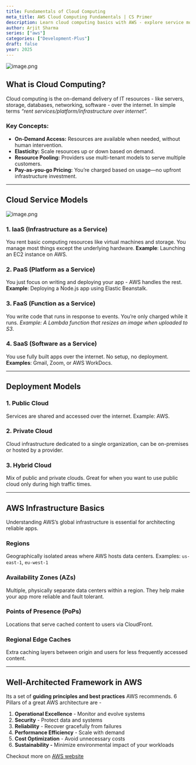 ```yaml
---
title: Fundamentals of Cloud Computing
meta_title: AWS Cloud Computing Fundamentals | CS Primer
description: Learn cloud computing basics with AWS - explore service models (IaaS, PaaS, FaaS, SaaS), deployment options, global infrastructure, and AWS Well-Architected Framework principles for building robust cloud solutions.
author: Arjit Sharma
series: ["aws"]
categories: ["Development-Plus"]
draft: false
year: 2025
---
```


![image.png](https://res.cloudinary.com/dwa6rcttw/image/upload/v1746107663/cloud_dwom8y.png)

## What is Cloud Computing?

Cloud computing is the on-demand delivery of IT resources - like servers, storage, databases, networking, software - over the internet. In simple terms *“rent services/platform/infrastructure over internet”.*

### Key Concepts:

- **On-Demand Access:** Resources are available when needed, without human intervention.
- **Elasticity:** Scale resources up or down based on demand.
- **Resource Pooling:** Providers use multi-tenant models to serve multiple customers.
- **Pay-as-you-go Pricing:** You’re charged based on usage—no upfront infrastructure investment.

---

## Cloud Service Models

![image.png](https://res.cloudinary.com/dwa6rcttw/image/upload/v1746107663/iaas-paas_qquz9g.png)

### 1. IaaS (Infrastructure as a Service)

You rent basic computing resources like virtual machines and storage. You manage most things except the underlying hardware. **Example**: Launching an EC2 instance on AWS.

### 2. PaaS (Platform as a Service)

You just focus on writing and deploying your app - AWS handles the rest. **Example**: Deploying a Node.js app using Elastic Beanstalk.

### 3. FaaS (Function as a Service)

You write code that runs in response to events. You’re only charged while it runs. _Example: A Lambda function that resizes an image when uploaded to S3_.

### 4. SaaS (Software as a Service)

You use fully built apps over the internet. No setup, no deployment. **Examples**: Gmail, Zoom, or AWS WorkDocs.

---

## Deployment Models

### 1. Public Cloud

Services are shared and accessed over the internet. Example: AWS.

### 2. Private Cloud

Cloud infrastructure dedicated to a single organization, can be on-premises or hosted by a provider.

### 3. Hybrid Cloud

Mix of public and private clouds. Great for when you want to use public cloud only during high traffic times.

---

## AWS Infrastructure Basics

Understanding AWS’s global infrastructure is essential for architecting reliable apps.

### Regions

Geographically isolated areas where AWS hosts data centers. Examples: `us-east-1`, `eu-west-1`

### Availability Zones (AZs)

Multiple, physically separate data centers within a region.  They help make your app more reliable and fault tolerant.

### Points of Presence (PoPs)

Locations that serve cached content to users via CloudFront.

### Regional Edge Caches

Extra caching layers between origin and users for less frequently accessed content.

---

## Well-Architected Framework in AWS

Its a set of **guiding principles and best practices** AWS recommends. 6 Pillars of a great AWS architecture are - 

1. **Operational Excellence** - Monitor and evolve systems
2. **Security** - Protect data and systems
3. **Reliability** - Recover gracefully from failures
4. **Performance Efficiency** - Scale with demand
5. **Cost Optimization** - Avoid unnecessary costs
6. **Sustainability -** Minimize environmental impact of your workloads

Checkout more on [AWS website](https://aws.amazon.com/architecture/well-architected/?wa-lens-whitepapers.sort-by=item.additionalFields.sortDate&wa-lens-whitepapers.sort-order=desc&wa-guidance-whitepapers.sort-by=item.additionalFields.sortDate&wa-guidance-whitepapers.sort-order=desc)